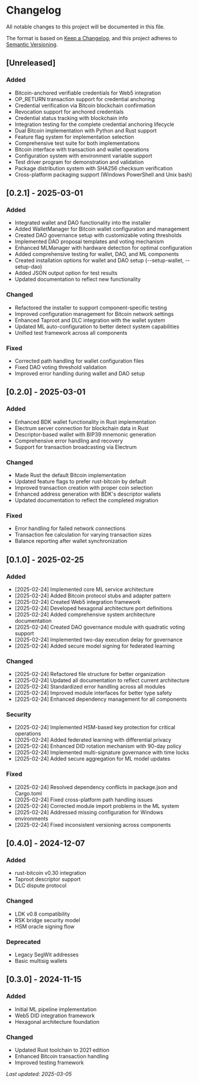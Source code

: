 # Changelog

All notable changes to this project will be documented in this file.

The format is based on [Keep a Changelog](https://keepachangelog.com/en/1.0.0/),
and this project adheres to [Semantic Versioning](https://semver.org/spec/v2.0.0.html).

## [Unreleased]

### Added
- Bitcoin-anchored verifiable credentials for Web5 integration
- OP_RETURN transaction support for credential anchoring
- Credential verification via Bitcoin blockchain confirmation
- Revocation support for anchored credentials
- Credential status tracking with blockchain info
- Integration testing for the complete credential anchoring lifecycle
- Dual Bitcoin implementation with Python and Rust support
- Feature flag system for implementation selection
- Comprehensive test suite for both implementations
- Bitcoin interface with transaction and wallet operations
- Configuration system with environment variable support
- Test driver program for demonstration and validation
- Package distribution system with SHA256 checksum verification
- Cross-platform packaging support (Windows PowerShell and Unix bash)

## [0.2.1] - 2025-03-01

### Added
- Integrated wallet and DAO functionality into the installer
- Added WalletManager for Bitcoin wallet configuration and management
- Created DAO governance setup with customizable voting thresholds
- Implemented DAO proposal templates and voting mechanism
- Enhanced MLManager with hardware detection for optimal configuration
- Added comprehensive testing for wallet, DAO, and ML components
- Created installation options for wallet and DAO setup (--setup-wallet, --setup-dao)
- Added JSON output option for test results
- Updated documentation to reflect new functionality

### Changed
- Refactored the installer to support component-specific testing
- Improved configuration management for Bitcoin network settings
- Enhanced Taproot and DLC integration with the wallet system
- Updated ML auto-configuration to better detect system capabilities
- Unified test framework across all components

### Fixed
- Corrected path handling for wallet configuration files
- Fixed DAO voting threshold validation
- Improved error handling during wallet and DAO setup

## [0.2.0] - 2025-03-01

### Added
- Enhanced BDK wallet functionality in Rust implementation
- Electrum server connection for blockchain data in Rust
- Descriptor-based wallet with BIP39 mnemonic generation
- Comprehensive error handling and recovery
- Support for transaction broadcasting via Electrum

### Changed
- Made Rust the default Bitcoin implementation
- Updated feature flags to prefer rust-bitcoin by default
- Improved transaction creation with proper coin selection
- Enhanced address generation with BDK's descriptor wallets
- Updated documentation to reflect the completed migration

### Fixed
- Error handling for failed network connections
- Transaction fee calculation for varying transaction sizes
- Balance reporting after wallet synchronization

## [0.1.0] - 2025-02-25

### Added
- [2025-02-24] Implemented core ML service architecture
- [2025-02-24] Added Bitcoin protocol stubs and adapter pattern  
- [2025-02-24] Created Web5 integration framework
- [2025-02-24] Developed hexagonal architecture port definitions
- [2025-02-24] Added comprehensive system architecture documentation
- [2025-02-24] Created DAO governance module with quadratic voting support
- [2025-02-24] Implemented two-day execution delay for governance
- [2025-02-24] Added secure model signing for federated learning

### Changed
- [2025-02-24] Refactored file structure for better organization
- [2025-02-24] Updated all documentation to reflect current architecture
- [2025-02-24] Standardized error handling across all modules
- [2025-02-24] Improved module interfaces for better type safety
- [2025-02-24] Enhanced dependency management for all components

### Security
- [2025-02-24] Implemented HSM-based key protection for critical operations
- [2025-02-24] Added federated learning with differential privacy
- [2025-02-24] Enhanced DID rotation mechanism with 90-day policy
- [2025-02-24] Implemented multi-signature governance with time locks
- [2025-02-24] Added secure aggregation for ML model updates

### Fixed
- [2025-02-24] Resolved dependency conflicts in package.json and Cargo.toml
- [2025-02-24] Fixed cross-platform path handling issues
- [2025-02-24] Corrected module import problems in the ML system
- [2025-02-24] Addressed missing configuration for Windows environments
- [2025-02-24] Fixed inconsistent versioning across components

## [0.4.0] - 2024-12-07
### Added
- rust-bitcoin v0.30 integration
- Taproot descriptor support
- DLC dispute protocol

### Changed
- LDK v0.8 compatibility
- RSK bridge security model
- HSM oracle signing flow

### Deprecated
- Legacy SegWit addresses
- Basic multisig wallets

## [0.3.0] - 2024-11-15
### Added
- Initial ML pipeline implementation
- Web5 DID integration framework
- Hexagonal architecture foundation

### Changed
- Updated Rust toolchain to 2021 edition
- Enhanced Bitcoin transaction handling
- Improved testing framework

*Last updated: 2025-03-05*
